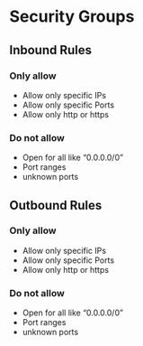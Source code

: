 

# Security Groups

## Inbound Rules

### Only allow

- Allow only specific IPs
- Allow only specific Ports
- Allow only http or https

### Do not allow

- Open for all like “0.0.0.0/0”
- Port ranges
- unknown ports


## Outbound Rules

### Only allow

- Allow only specific IPs
- Allow only specific Ports
- Allow only http or https

### Do not allow

- Open for all like “0.0.0.0/0”
- Port ranges
- unknown ports
